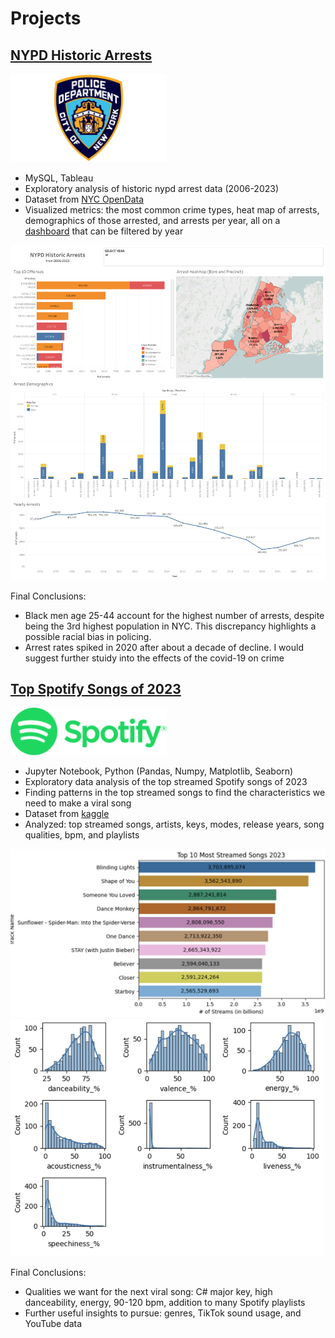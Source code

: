 # Projects

## [NYPD Historic Arrests](https://github.com/kennyhj/nypd_arrests/tree/main)
 <img src = "images/nypd%20logo.jpg" width = "250">
 
- MySQL, Tableau
- Exploratory analysis of historic nypd arrest data (2006-2023)
- Dataset from [NYC OpenData](https://data.cityofnewyork.us/Public-Safety/NYPD-Arrests-Data-Historic-/8h9b-rp9u/about_data)
- Visualized metrics: the most common crime types, heat map of arrests, demographics of those arrested, and arrests per year, all on a [dashboard](https://public.tableau.com/app/profile/kenny.jeong/viz/NYPDHistoricArrests/NYPDArrestDashboard) that can be filtered by year
<img src = "images/NYPD%20Arrest%20Dashboard.png" width = "750">

Final Conclusions:
 - Black men age 25-44 account for the highest number of arrests, despite being the 3rd highest population in NYC. This discrepancy highlights a possible racial bias in policing.
 - Arrest rates spiked in 2020 after about a decade of decline. I would suggest further stuidy into the effects of the covid-19 on crime

## [Top Spotify Songs of 2023](https://github.com/kennyhj/spotify2023)
<img src = "images/spotify logo.png" width = "250">

- Jupyter Notebook, Python (Pandas, Numpy, Matplotlib, Seaborn)
- Exploratory data analysis of the top streamed Spotify songs of 2023
- Finding patterns in the top streamed songs to find the characteristics we need to make a viral song
- Dataset from [kaggle](https://www.kaggle.com/datasets/nelgiriyewithana/top-spotify-songs-2023)
- Analyzed: top streamed songs, artists, keys, modes, release years, song qualities, bpm, and playlists

<img src = "images/top10_streamed_songs.jpg" width = "600">

<img src = "images/song_quality_histplots.jpg" width = "500">

Final Conclusions:
 - Qualities we want for the next viral song: C# major key, high danceability, energy, 90-120 bpm, addition to many Spotify playlists
 - Further useful insights to pursue: genres, TikTok sound usage, and YouTube data
